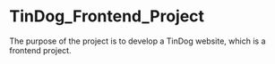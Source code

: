 # TinDog_Frontend_Project
The purpose of the project is to develop a  TinDog website, which is a frontend project.
